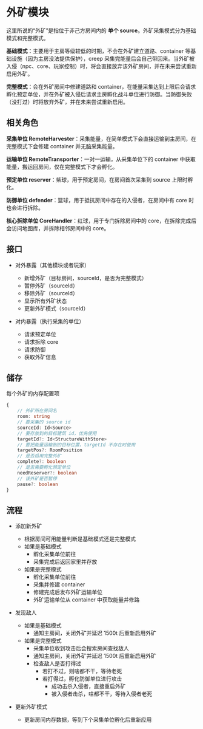 # 外矿模块

这里所说的“外矿”是指位于非己方房间内的 **单个 source**。外矿采集模式分为基础模式和完整模式。

**基础模式**：主要用于主房等级较低的时期，不会在外矿建立道路、container 等基础设施（因为主房没法提供保护），creep 采集完能量后会自己带回来。当外矿被入侵（npc、core、玩家控制）时，将会直接放弃该外矿房间，并在未来尝试重新启用外矿。

**完整模式**：会在外矿房间中修建道路和 container，在能量采集达到上限后会请求孵化预定单位，并在外矿被入侵后请求主房孵化战斗单位进行防御。当防御失败（没打过）时将放弃外矿，并在未来尝试重新启用。

## 相关角色

**采集单位 RemoteHarvester**：采集能量，在简单模式下会直接运输到主房间，在完整模式下会修建 container 并无脑采集能量。

**运输单位 RemoteTransporter**：一对一运输，从采集单位下的 container 中获取能量，搬运回房间，仅在完整模式下才会孵化。

**预定单位 reserver**：紫球，用于预定房间，在房间首次采集到 source 上限时孵化。

**防御单位 defender**：篮球，用于抵抗房间中存在的入侵者，在房间中有 core 时也会进行拆除。

**核心拆除单位 CoreHandler**：红球，用于专门拆除房间中的 core，在拆除完成后会访问地图库，并拆除相邻房间中的 core。

## 接口

- 对外暴露（其他模块或者玩家）
    - 新增外矿（目标房间，sourceId，是否为完整模式）
    - 暂停外矿（sourceId）
    - 移除外矿（sourceId）
    - 显示所有外矿状态
    - 更新外矿模式（sourceId）

- 对内暴露（执行采集的单位）
    - 请求预定单位
    - 请求拆除 core
    - 请求防御
    - 获取外矿信息

## 储存

每个外矿的内存配置项

```typeScript
{
    // 外矿所在房间名
    room: string
    // 要采集的 source id
    sourceId: Id<Source>
    // 要存放到的目标建筑 id，优先使用
    targetId?: Id<StructureWithStore>
    // 要把能量运输到的目标位置，targetId 不存在时使用
    targetPos?: RoomPosition
    // 是否启用完整外矿
    complete?: boolean
    // 是否需要孵化预定单位
    needReserver?: boolean
    // 该外矿是否暂停
    pause?: boolean
}
```

## 流程

- 添加新外矿
    - 根据房间可用能量判断是基础模式还是完整模式
    - 如果是基础模式
        - 孵化采集单位前往
        - 采集完成后返回家里并存放
    - 如果是完整模式
        - 孵化采集单位前往
        - 采集并修建 container
        - 修建完成后发布外矿运输单位
        - 外矿运输单位从 container 中获取能量并修路

- 发现敌人
    - 如果是基础模式
        - 通知主房间，关闭外矿并延迟 1500t 后重新启用外矿
    - 如果是完整模式
        - 采集单位收到攻击后会搜索房间查找敌人
        - 通知主房间，关闭外矿并延迟 1500t 后重新启用外矿
        - 检查敌人是否打得过
            - 若打不过，则啥都不干，等待老死
            - 若打得过，孵化防御单位进行攻击
                - 成功击杀入侵者，直接重启外矿
                - 被入侵者击杀，啥都不干，等待入侵者老死

- 更新外矿模式
    - 更新房间内存数据，等到下个采集单位孵化后重新应用